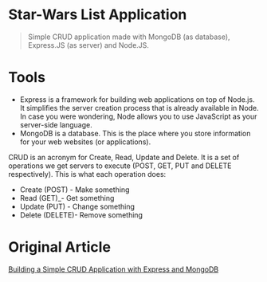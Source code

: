 # Star-Wars List Application

>Simple CRUD application made with MongoDB (as database), Express.JS (as server) and Node.JS.

# Tools
- Express is a framework for building web applications on top of Node.js. It simplifies the server creation process that is already available in Node. In case you were wondering, Node allows you to use JavaScript as your server-side language.
- MongoDB is a database. This is the place where you store information for your web websites (or applications).

CRUD is an acronym for Create, Read, Update and Delete. It is a set of operations we get servers to execute (POST, GET, PUT and DELETE respectively). This is what each operation does:
 - Create (POST) - Make something
 - Read (GET)_- Get something
 - Update (PUT) - Change something
 - Delete (DELETE)- Remove something
 
 # Original Article
 [Building a Simple CRUD Application with Express and MongoDB](https://zellwk.com/blog/crud-express-mongodb/)
 
